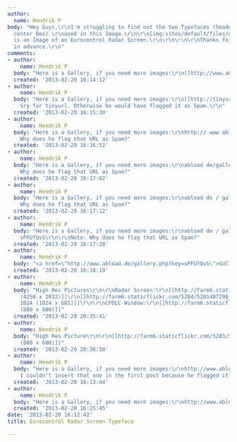 ```yaml
---
author:
  name: Hendrik P
body: "Hey Guys,\r\nI'm struggling to find out the two Typefaces (header/buttons and
  center Box) \r\nused in this Image.\r\n\r\n[img:sites/default/files/old-images/cpdlc14_590_5278.png]\r\n\r\nThis
  is an Image of an Eurocontrol Radar Screen.\r\n\r\n\r\n\r\nThanks for your help
  in advance.\r\n"
comments:
- author:
    name: Hendrik P
  body: "Here is a Gallery, if you need more images:\r\n[[http://www.abload.de/gallery.php?key=sPFUfQvS]]\r\n\r\n"
  created: '2013-02-20 16:14:12'
- author:
    name: Hendrik P
  body: "Here is a Gallery, if you need more images:\r\n[[http://tinyurl.com/cpdlcgallery]]\r\n\r\nNote:
    Sry for tinyurl. Otherwise he would have flagged it as Spam.\r\n"
  created: '2013-02-20 16:15:30'
- author:
    name: Hendrik P
  body: "Here is a Gallery, if you need more images:\r\nhttp:// www abload de/gallery.php?key=sPFUfQvS\r\n\r\nNote:
    Why does he flag that URL as Spam?"
  created: '2013-02-20 16:16:52'
- author:
    name: Hendrik P
  body: "Here is a Gallery, if you need more images:\r\nabload de/gallery.php?key=sPFUfQvS\r\n\r\nNote:
    Why does he flag that URL as Spam?"
  created: '2013-02-20 16:17:02'
- author:
    name: Hendrik P
  body: "Here is a Gallery, if you need more images:\r\nabload de / gallery.php?key=sPFUfQvS\r\n\r\nNote:
    Why does he flag that URL as Spam?"
  created: '2013-02-20 16:17:12'
- author:
    name: Hendrik P
  body: "Here is a Gallery, if you need more images:\r\nabload de / gallery.php?key=
    sPFUfQvS\r\n\r\nNote: Why does he flag that URL as Spam?"
  created: '2013-02-20 16:17:20'
- author:
    name: Hendrik P
  body: "<a href=\"http://www.abload.de/gallery.php?key=sPFUfQvS\">Gallery</a>\t"
  created: '2013-02-20 16:18:19'
- author:
    name: Hendrik P
  body: "High Res Pictures\r\n\r\nRadar Screen:\r\n[[http://farm6.staticflickr.com/5204/5201407298_537f405a3f_o.jpg|Original
    (4256 x 2832)]]\r\n[[http://farm6.staticflickr.com/5204/5201407298_7e93870ec7_b.jpg|Large
    1024 (1024 x 681)]]\r\n\r\nCPDLC Window:\r\n[[http://farm6.staticflickr.com/5283/5240845198_0cb07dc347_o.jpg|Original
    (880 x 600)]]"
  created: '2013-02-20 20:35:41'
- author:
    name: Hendrik P
  body: "High Res Picture\r\n\r\n[[http://farm6.staticflickr.com/5283/5240845198_0cb07dc347_o.jpg|Original
    (880 x 600)]]"
  created: '2013-02-20 20:36:58'
- author:
    name: Hendrik P
  body: "Here is a Gallery, if you need more images:\r\nhttp://www.abload.de/gallery.php?key=sPFUfQvS\r\n\r\nNote:
    I couldn't insert that one in the first post because he flagged it as spam, then."
  created: '2013-02-20 16:13:44'
- author:
    name: Hendrik P
  body: "Here is a Gallery, if you need more images:\r\nhttp://www.abload.de/gallery.php?key=sPFUfQvS"
  created: '2013-02-20 16:25:45'
date: '2013-02-20 16:12:42'
title: Eurocontrol Radar Screen Typeface

---
```

